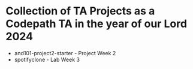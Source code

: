 # Collection of TA Projects as a Codepath TA in the year of our Lord 2024

* and101-project2-starter - Project Week 2
* spotifyclone - Lab Week 3
